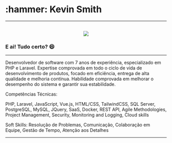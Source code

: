 
<h1>:hammer: Kevin Smith</h1>
<hr>
<div style="display: flex; flex-direction: row;justify-content: center; align-items: center;" align="center">
  
</div>
<br>
<div style="display: flex; flex-direction: row;justify-content: center; align-items: center;" align="center">
<img src="https://github-readme-stats.vercel.app/api/top-langs/?username=kevinsmitth&theme=radical&layout=compact" />
</div>

<h3>E ai! Tudo certo? 😄</h3>
<hr>
<p>Desenvolvedor de software com 7 anos de experiência, especializado em PHP e
Laravel. Expertise comprovada em todo o ciclo de vida de desenvolvimento de
produtos, focado em eficiência, entrega de alta qualidade e melhoria contínua.
Habilidade comprovada em melhorar o desempenho do sistema e garantir sua
estabilidade.
</p>
<p>
Competências
    Técnicas:
  </p>
  <p>PHP, Laravel, JavaScript, Vue.js, HTML/CSS, TailwindCSS,
    SQL Server, PostgreSQL, MySQL, JQuery, SaaS, Docker, REST API, Agile Methodologies, 
    Project Management, Security, Monitoring and Logging, Cloud skills
    </p>
    <p>
    Soft Skills: Resolução de Problemas, Comunicação, Colaboração em Equipe, Gestão de Tempo,
    Atenção aos Detalhes
    </p>
<hr>
<!--
**kevinsmitth/kevinsmitth** is a ✨ _special_ ✨ repository because its `README.md` (this file) appears on your GitHub profile.

Here are some ideas to get you started:

- 🔭 I’m currently working on ...
- 🌱 I’m currently learning ...
- 👯 I’m looking to collaborate on ...
- 🤔 I’m looking for help with ...
- 💬 Ask me about ...
- 📫 How to reach me: ...
- 😄 Pronouns: ...
- ⚡ 👋Fun fact: ...
-->
 
